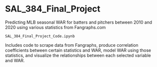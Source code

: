 # SAL_384_Final_Project
 Predicting MLB seasonal WAR for batters and pitchers between 2010 and 2020 using various statistics from Fangraphs.com


`SAL_384_Final_Project_Code.ipynb`

Includes code to scrape data from Fangraphs, produce correlation coefficients between certain statistics and WAR, model WAR using those statistics, and visualize the relationships between each selected variable and WAR.
